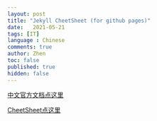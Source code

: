 ```yaml
---
layout: post
title: "Jekyll CheetSheet (for github pages)"
date:   2021-05-21
tags: [IT]
language : Chinese
comments: true
author: Zhen
toc: false
published: true
hidden: false
---
```

[中文官方文档点这里](http://jekyllcn.com/docs/templates/)
<!-- more -->

[CheetSheet点这里](https://gist.github.com/JJediny/a466eed62cee30ad45e2)

<!--stackedit_data:
eyJoaXN0b3J5IjpbLTE1MDEzMDIwOTIsLTMxODgyMDk4OSwtMT
M1MzE4NDMzNSwxNTc3NDE0NzkyLC0yMDM3MTYyNzI4LC0yMTMx
OTgwMDE5LC0xMTc2MjM2NTk2LC0yMTEyODU3NTYyLDMyMjg5NT
k2OSwtNzIwODYzNDQ1LC05ODI5Njk3MTcsMTE0MDE5MDM5OCwt
NzI5MzI4MzEzXX0=
-->